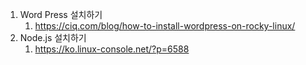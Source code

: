 1. Word Press 설치하기
	1. https://ciq.com/blog/how-to-install-wordpress-on-rocky-linux/
2. Node.js 설치하기
	1. https://ko.linux-console.net/?p=6588
